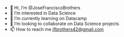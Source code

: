 - 👋 Hi, I’m @JoseFranciscoBrothers
- 👀 I’m interested in Data Science
- 🌱 I’m currently learning on Datacamp
- 💞️ I’m looking to collaborate on Data Science projects
- 📫 How to reach me jfbrothers42@gmail.com

<!---
JoseFranciscoBrothers/JoseFranciscoBrothers is a ✨ special ✨ repository because its `README.md` (this file) appears on your GitHub profile.
You can click the Preview link to take a look at your changes.
--->
